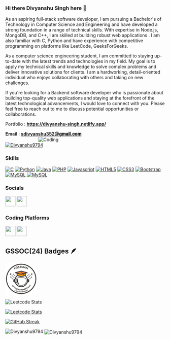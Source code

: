 ### Hi there Divyanshu Singh here 👋
As an aspiring full-stack software developer, I am pursuing a Bachelor's of Technology in Computer Science and Engineering and have developed a strong foundation in a range of technical skills. With expertise in  Node.js, MongoDB, and C++, I am skilled at building robust web applications . I am also familiar with C, Python and have experience with competitive programming on platforms like LeetCode, GeeksForGeeks.

As a computer science engineering student, I am committed to staying up-to-date with the latest trends and technologies in my field. My goal is to apply my technical skills and knowledge to solve complex problems and deliver innovative solutions for clients. I am a hardworking, detail-oriented individual who enjoys collaborating with others and taking on new challenges.

If you're looking for a Backend software developer who is passionate about building top-quality web applications and staying at the forefront of the latest technological advancements, I would love to connect with you. Please feel free to reach out to me to discuss potential opportunities or collaborations.

Portfolio : **https://divyanshu-singh.netlify.app/**


𝐄𝐦𝐚𝐢𝐥 : **sdivyanshu352@𝐠𝐦𝐚𝐢𝐥.𝐜𝐨𝐦**
<img align="right" alt="Coding" width="400" src="https://cdn.dribbble.com/users/1162077/screenshots/3848914/programmer.gif">


<p align="left"> <a href="https://github.com/ryo-ma/github-profile-trophy"><img src="https://github-profile-trophy.vercel.app/?username=Divyanshu9794" alt="Divyanshu9794" /></a> </p>




### Skills

<p align="left">
<a href="https://docs.microsoft.com/en-us/cpp/?view=msvc-170" target="_blank" rel="noreferrer"><img src="https://raw.githubusercontent.com/danielcranney/readme-generator/main/public/icons/skills/c-colored.svg" width="36" height="36" alt="C" /></a>
<a href="https://www.python.org/" target="_blank" rel="noreferrer"><img src="https://raw.githubusercontent.com/danielcranney/readme-generator/main/public/icons/skills/python-colored.svg" width="36" height="36" alt="Python" /></a>
<a href="https://www.oracle.com/java/" target="_blank" rel="noreferrer"><img src="https://raw.githubusercontent.com/danielcranney/readme-generator/main/public/icons/skills/java-colored.svg" width="36" height="36" alt="Java" /></a>
<a href="https://www.php.net/" target="_blank" rel="noreferrer"><img src="https://raw.githubusercontent.com/danielcranney/readme-generator/main/public/icons/skills/php-colored.svg" width="36" height="36" alt="PHP" /></a>
<a href="https://developer.mozilla.org/en-US/docs/Web/JavaScript" target="_blank" rel="noreferrer"><img src="https://raw.githubusercontent.com/danielcranney/readme-generator/main/public/icons/skills/javascript-colored.svg" width="36" height="36" alt="Javascript" /></a>
<a href="https://developer.mozilla.org/en-US/docs/Glossary/HTML5" target="_blank" rel="noreferrer"><img src="https://raw.githubusercontent.com/danielcranney/readme-generator/main/public/icons/skills/html5-colored.svg" width="36" height="36" alt="HTML5" /></a>
<a href="https://www.w3.org/TR/CSS/#css" target="_blank" rel="noreferrer"><img src="https://raw.githubusercontent.com/danielcranney/readme-generator/main/public/icons/skills/css3-colored.svg" width="36" height="36" alt="CSS3" /></a>
<a href="https://getbootstrap.com/" target="_blank" rel="noreferrer"><img src="https://raw.githubusercontent.com/danielcranney/readme-generator/main/public/icons/skills/bootstrap-colored.svg" width="36" height="36" alt="Bootstrap" /></a>
<a href="https://www.mysql.com/" target="_blank" rel="noreferrer"><img src="https://raw.githubusercontent.com/danielcranney/readme-generator/main/public/icons/skills/mysql-colored.svg" width="36" height="36" alt="MySQL" /></a>
<a href="https://kotlinlang.org/docs/home.html" target="_blank" rel="noreferrer"><img src="https://raw.githubusercontent.com/danielcranney/readme-generator/main/public/icons/skills/kotlin-colored.svg" width="36" height="36" alt="MySQL" /></a>
</p>


### Socials

<p align="left">
  <a href="https://www.linkedin.com/in/divyanshu-singh-3b433119b/" target="_blank" rel="noreferrer"><img src="https://raw.githubusercontent.com/danielcranney/readme-generator/main/public/icons/socials/linkedin.svg" width="32" height="32" /></a>
  <a href="https://x.com/divyans77473552" target="_blank" rel="noreferrer"><img src="https://raw.githubusercontent.com/danielcranney/readme-generator/main/public/icons/socials/twitter.svg" width="32" height="32" /></a>
</p>


### Coding Platforms
<p align="left">
<a href="https://leetcode.com/u/sdivyanshu5561/" target="_blank" rel="noreferrer"><img src="https://encrypted-tbn0.gstatic.com/images?q=tbn:ANd9GcQvhFQX5MMDl81fsQPbYdEnsO0g8d6QWdjQ5g&s" width="32" height="32" /></a>
<a href="https://www.geeksforgeeks.org/user/divyanshu_singh2612/" target="_blank" rel="noreferrer"><img src="https://miro.medium.com/v2/resize:fit:799/0*ilw552fVUGbwIzbE.jpg" width="32" height="32" /></a>
  
</p>

## GSSOC(24) Badges 🪶
<div style='display:flex; align-items:center; gap: 10px;' align='center'>
<img src="https://raw.githubusercontent.com/girlscript/gssoc-website-new/main/public/badges/postman.png" width="100px" height="100px" />
  
</div>

![Leetcode Stats](https://leetcard.jacoblin.cool/JacobLinCool)

[![Leetcode Stats](https://leetcard.jacoblin.cool/JacobLinCool)](https://leetcode.com/JacobLinCool)

<!--
**Divyanshu9794/Divyanshu9794** is a ✨ _special_ ✨ repository because its `README.md` (this file) appears on your GitHub profile.


Here are some ideas to get you started:

- 🔭 I’m currently working on ...
- 🌱 I’m currently learning ...
- 👯 I’m looking to collaborate on ...
- 🤔 I’m looking for help with ...
- 💬 Ask me about ...
- 📫 How to reach me: ...
- 😄 Pronouns: ...
- ⚡ Fun fact: ...
-->

[![GitHub Streak](https://streak-stats.demolab.com/?user=Divyanshu9794&theme=dark)](https://git.io/streak-stats)


<p><img align="left" src="https://github-readme-stats.vercel.app/api/top-langs?username=Divyanshu9794&show_icons=true&locale=en&layout=compact" alt="Divyanshu9794" /></p>

<p>&nbsp;<img align="center" src="https://github-readme-stats.vercel.app/api?username=Divyanshu9794&show_icons=true&locale=en" alt="Divyanshu9794" /></p>

